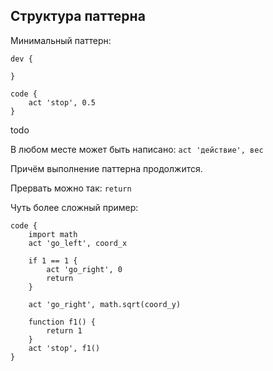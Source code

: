## Структура паттерна

Минимальный паттерн:
```
dev {

}

code {
    act 'stop', 0.5
}
```

todo

В любом месте может быть написано: `act 'действие', вес`

Причём выполнение паттерна продолжится.

Прервать можно так: `return`

Чуть более сложный пример:
```
code {
    import math
    act 'go_left', coord_x

    if 1 == 1 {
        act 'go_right', 0
        return
    }

    act 'go_right', math.sqrt(coord_y)

    function f1() {
        return 1
    }
    act 'stop', f1()
}
```
